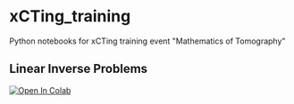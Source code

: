 # xCTing_training
Python notebooks for xCTing training event "Mathematics of Tomography"

## Linear Inverse Problems

[![Open In Colab](https://colab.research.google.com/assets/colab-badge.svg)](https://colab.research.google.com/github/cicwi/xCTing_training/blob/master/Linear_IP.ipynb)
